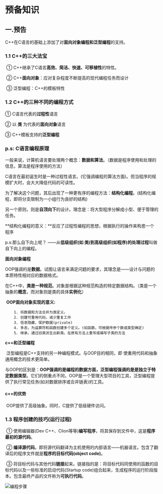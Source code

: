 # 预备知识



## 一.预告

​		C++在C语言的基础上添加了对**面向对象编程和泛型编程**的支持。



### 1.1 C++的三大法宝

​	① C++继承了C语言**高效、简洁、快速、可移植性**的特性。

​	② C++**面向对象**：应对复杂程度不断提高的现代编程任务而设计

​	③ 泛型编程：C++的模板特性







### 1.2 C++的三种不同的编程方式

① C语言代表的**过程性**语言

② 以 **类** 为代表的**面向对象**语言

③ C++模板支持的**泛型编程**



### p.s:  C语言编程原理

一般来说，计算机语言要处理两个概念：**数据和算法**。（数据是程序使用和处理的信息，算法是程序使用的方法）

C语言在最初诞生时是一种过程性语言。(它强调编程的算法方面)。但当程序的规模扩大时，会大大降低代码的可读性。

为了解决这个问题，其后出现了一种更有序的编程方法：**结构化编程**。(结构化编程，即将分支限制为一小组行为良好的结构)

另一个原则，则是**自顶向下**的设计。理念是：将大型程序分解成小型、便于管理的任务。

**结构化编程的意义：**反应了过程性编程的思想，根据执行的操作来构思一个程序

p.s:那么自下向上呢？  ——从**低级组织(如 类)到高级组织(如程序)的处理过程**叫做自下向上的编程。



**面向对象编程**

​		OOP强调的是**数据**。试图让语言来满足问题的要求，其理念是——设计与问题的本质特性相对应的数据格式。

​		在C++中，**类是一种规范**。对象是根据这种规范构造的特定数据结构。（类是一个抽象的**概念**，而对象则是类的具体**实例化**）

​		**OOP面向对象实现的意义:**

		1. 将数据和方法合并为类定义。
  		2. 创建可重用代码，减少重复工作
  		3. 信息隐藏，保护数据(private)
  		4. 多态，为运算符和函数创建多个定义。(如函数，可根据传参个数或类型确定)
  		5. 继承，通过旧类派生出新类。在原有方法上重写或编写子类的方法



**c++和泛型编程**

​		泛型编程是C++支持的另一种编程模式。与OOP目的相同，即 使重用代码和抽象通用概念的技术更简单。

​		与OOP的区别是：**OOP强调的是编程的数据方面，泛型编程强调的是是独立于特定数据类型**。它们的侧重点不同，OOP是一个管理大型项目的工具，泛型编程提供了执行常见任务(如对数据排序或合并链表)的工具。



#### c++的优势

​	OOP提供了高级抽象。同时，C提供了低级硬件访问。





### 1.3 程序创建的技巧(运行过程)

​	① 使用编辑器(Dev C++、Clion等等)**编写程序**，将其保存到文件中，这是**程序最初的源代码**。

​	② **编译源代码**。即将源代码翻译为主机使用的内部语言——机器语言。包含了翻译后的程序文件就是**程序的目标代码(object code)**。

​	③ 将目标代码与其他代码**链接**起来。链接指的是：将目标代码同使用的函数的目标代码以及一些标准的启动代码(Startup code)组合起来，生成程序的运行阶段版本。包含最终产品的文件称为**可执行代码**。

![编程步骤](C:\Users\AWU\Desktop\C++Study\图片收录\编程步骤.png)



























